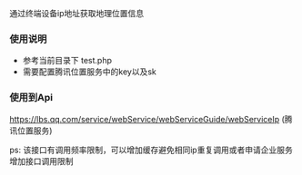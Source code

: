通过终端设备ip地址获取地理位置信息


### 使用说明

- 参考当前目录下 test.php
- 需要配置腾讯位置服务中的key以及sk

### 使用到Api

 https://lbs.qq.com/service/webService/webServiceGuide/webServiceIp  (腾讯位置服务)

ps: 该接口有调用频率限制，可以增加缓存避免相同ip重复调用或者申请企业服务增加接口调用限制